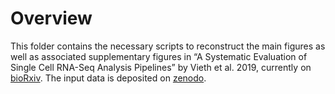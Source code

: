 
<!-- README.md is generated from README.Rmd. Please edit that file -->

# Overview

This folder contains the necessary scripts to reconstruct the main
figures as well as associated supplementary figures in “A Systematic
Evaluation of Single Cell RNA-Seq Analysis Pipelines” by Vieth et
al. 2019, currently on
[bioRxiv](https://www.biorxiv.org/content/10.1101/583013v1). The input
data is deposited on [zenodo](http://doi.org/10.5281/zenodo.3364467).
